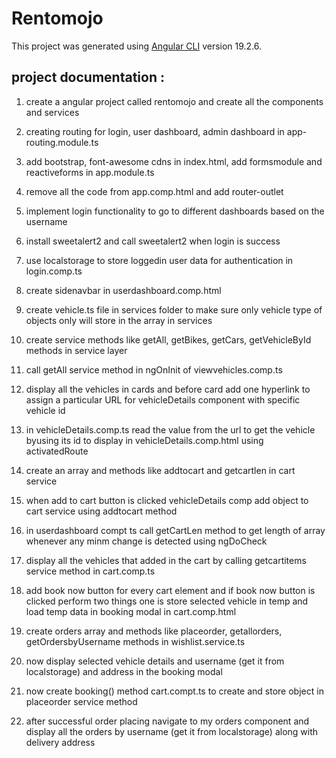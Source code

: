 # Rentomojo

This project was generated using [Angular CLI](https://github.com/angular/angular-cli) version 19.2.6.

## project documentation : 

1. create a angular project called rentomojo and create all the components and services

2. creating routing for login, user dashboard, admin dashboard in app-routing.module.ts

3. add bootstrap, font-awesome cdns in index.html, add formsmodule and reactiveforms in app.module.ts

4. remove all the code from app.comp.html and add router-outlet

5. implement login functionality to go to different dashboards based on the username 

6. install sweetalert2 and call sweetalert2 when login is success

7. use localstorage to store loggedin user data for authentication in login.comp.ts

8. create sidenavbar in userdashboard.comp.html 

9. create vehicle.ts file in services folder to make sure only vehicle type of objects only will store in the array in services

10. create service methods like getAll, getBikes, getCars, getVehicleById methods in service layer

11. call getAll service method in ngOnInit of viewvehicles.comp.ts

12. display all the vehicles in cards and before card add one hyperlink to assign a particular URL for vehicleDetails component with specific vehicle id

13. in vehicleDetails.comp.ts read the value from the url to get the vehicle byusing its id to display in vehicleDetails.comp.html using activatedRoute

14. create an array and methods like addtocart and getcartlen in cart service 

15. when add to cart button is clicked vehicleDetails comp add object to cart service using addtocart method

16. in userdashboard compt ts call getCartLen method to get length of array whenever any minm change is detected using ngDoCheck

17. display all the vehicles that added in the cart by calling getcartitems service method in cart.comp.ts

18. add book now button for every cart element and if book now button is clicked 
perform two things one is store selected vehicle in temp and load temp data in booking modal in cart.comp.html

19. create orders array and methods like placeorder, getallorders, getOrdersbyUsername methods in wishlist.service.ts

20.  now display selected vehicle details and username (get it from localstorage) and address in the booking modal

21. now create booking() method cart.compt.ts to create and store object in placeorder service method 

22. after successful order placing navigate to my orders component and display all the orders by username (get it from localstorage) along with delivery address 

